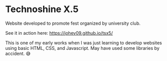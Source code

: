 # Technoshine X.5

Website developed to promote fest organized by university club.

See it in action here: https://johev09.github.io/tsx5/

This is one of my early works when I was just learning to develop websites using basic HTML, CSS, and Javascript. May have used some libraries by accident. 😅
